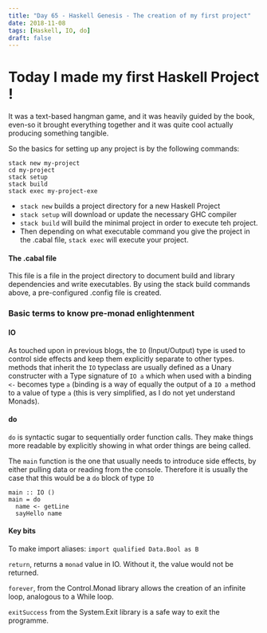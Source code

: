```yaml
---
title: "Day 65 - Haskell Genesis - The creation of my first project"
date: 2018-11-08
tags: [Haskell, IO, do]
draft: false
---
```

# Today I made my first Haskell Project !

It was a text-based hangman game, and it was heavily guided by the book, even-so it brought everything together and it was quite cool actually producing something tangible.

So the basics for setting up any project is by the following commands:
```
stack new my-project
cd my-project
stack setup
stack build
stack exec my-project-exe
```

- `stack new` builds a project directory for a new Haskell Project
- `stack setup` will download or update the necessary GHC compiler
- `stack build` will build the minimal project in order to execute teh project.
- Then depending on what executable command you give the project in the .cabal file, `stack exec` will execute your project.

#### The .cabal file
This file is a file in the project directory to document build and library dependencies and write executables. By using the stack build commands above, a pre-configured .config file is created.

### Basic terms to know pre-monad enlightenment

#### IO
As touched upon in previous blogs, the `IO`  (Input/Output) type is used to control side effects and keep them explicitly separate to other types.
methods that inherit the `IO` typeclass are usually defined as a Unary constructer with a Type signature of `IO a` which when used with a binding `<-` becomes type `a` (binding is a way of equally the output of a `IO a` method to a value of type `a` (this is very simplified, as I do not yet understand Monads).

#### do

`do` is syntactic sugar to sequentially order function calls. They make things more readable by explicitly showing in what order things are being called.

The `main` function is the one that usually needs to introduce side effects, by either pulling data or reading from the console. Therefore it is usually the case that this would be a `do` block of type `IO`

```
main :: IO ()
main = do
  name <- getLine
  sayHello name
```

#### Key bits

To make import aliases: `import qualified Data.Bool as B`

`return`, returns a `monad` value in IO. Without it, the value would not be returned.

`forever`, from the Control.Monad library allows the creation of an infinite loop, analogous to a While loop.

`exitSuccess` from the System.Exit library is a safe way to exit the programme.
